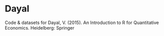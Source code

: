 # Dayal
Code &amp; datasets for Dayal, V. (2015). An Introduction to R for Quantitative Economics. Heidelberg: Springer
